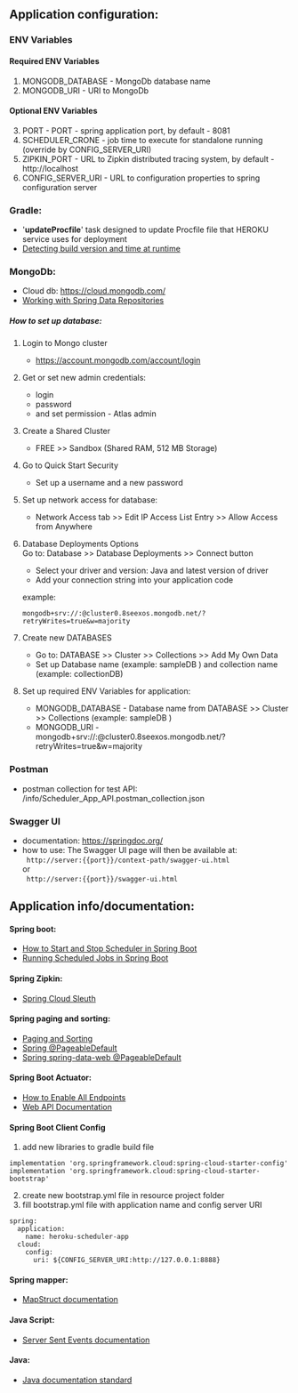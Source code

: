## Application configuration:

### ENV Variables

#### Required ENV Variables

1. MONGODB_DATABASE - MongoDb database name
2. MONGODB_URI - URI to MongoDb

#### Optional ENV Variables

3. PORT - PORT - spring application port, by default - 8081
4. SCHEDULER_CRONE - job time to execute for standalone running (override by CONFIG_SERVER_URI)
5. ZIPKIN_PORT - URL to Zipkin distributed tracing system, by default - http://localhost
6. CONFIG_SERVER_URI - URL to configuration properties to spring configuration server

### Gradle:

* '<b>updateProcfile</b>' task designed to update Procfile file that HEROKU service uses for deployment
* [Detecting build version and time at runtime](https://www.vojtechruzicka.com/spring-boot-version/)

### MongoDb:

* Cloud db: https://cloud.mongodb.com/
* [Working with Spring Data Repositories](https://docs.spring.io/spring-data/mongodb/docs/current/reference/html/#repositories)

##### How to set up database:

1. Login to Mongo cluster
    * https://account.mongodb.com/account/login


2. Get or set new admin credentials:<br>
    * login
    * password
    * and set permission - Atlas admin


3. Create a Shared Cluster
    * FREE >> Sandbox (Shared RAM, 512 MB Storage)


4. Go to Quick Start Security

    * Set up a username and a new password


5. Set up network access for database:

    * Network Access tab >> Edit IP Access List Entry >>  Allow Access from Anywhere


6. Database Deployments Options <br>
   Go to: Database >> Database Deployments >> Connect button <br>
    * Select your driver and version: Java and latest version of driver <br>
    * Add your connection string into your application code <br>

   example: <br>
   <code>
   mongodb+srv://<username>:<password>@cluster0.8seexos.mongodb.net/?retryWrites=true&w=majority
   </code>


7. Create new DATABASES
    * Go to: DATABASE >> Cluster >> Collections >> Add My Own Data
    * Set up Database name (example: sampleDB ) and collection name (example: collectionDB)


8. Set up required ENV Variables for application:
    * MONGODB_DATABASE - Database name from DATABASE >> Cluster >> Collections  (example: sampleDB )
    * MONGODB_URI - mongodb+srv://<username>:<password>@cluster0.8seexos.mongodb.net/?retryWrites=true&w=majority

### Postman

* postman collection for test API: /info/Scheduler_App_API.postman_collection.json

### Swagger UI

* documentation: https://springdoc.org/ <br>
* how to use: The Swagger UI page will then be available at:
  <br>
  <code> http://server:{{port}}/context-path/swagger-ui.html </code>
  <br> or <br>
  <code> http://server:{{port}}/swagger-ui.html </code>

## Application info/documentation:

#### Spring boot:

* [How to Start and Stop Scheduler in Spring Boot](https://www.yawintutor.com/how-to-start-and-stop-scheduler-in-spring-boot/)
* [Running Scheduled Jobs in Spring Boot](https://reflectoring.io/spring-scheduler/)

#### Spring Zipkin:

* [Spring Cloud Sleuth](https://medium.com/@kirill.sereda/spring-cloud-sleuth-zipkin-%D0%BF%D0%BE-%D1%80%D1%83%D1%81%D1%81%D0%BA%D0%B8-9f8504581dae)

#### Spring paging and sorting:

* [Paging and Sorting](https://docs.spring.io/spring-data/rest/docs/current-SNAPSHOT/reference/html/#paging-and-sorting)
* [Spring @PageableDefault](https://stackoverflow.com/questions/41486047/use-pageabledefault-with-spring-data-rest)
* [Spring spring-data-web @PageableDefault](https://www.baeldung.com/spring-data-web-support)

#### Spring Boot Actuator:

* [How to Enable All Endpoints](https://www.baeldung.com/spring-boot-actuator-enable-endpoints)
* [Web API Documentation](https://docs.spring.io/spring-boot/docs/current/actuator-api/htmlsingle/)

#### Spring Boot Client Config

1. add new libraries to gradle build file

```
implementation 'org.springframework.cloud:spring-cloud-starter-config'
implementation 'org.springframework.cloud:spring-cloud-starter-bootstrap'
```

2. create new bootstrap.yml file in resource project folder
3. fill bootstrap.yml file with application name and config server URI

```
spring:
  application:
    name: heroku-scheduler-app
  cloud:
    config:
      uri: ${CONFIG_SERVER_URI:http://127.0.0.1:8888}
```

#### Spring mapper:

* [MapStruct documentation](https://mapstruct.org/documentation/stable/reference/html/)

#### Java Script:

* [Server Sent Events documentation](https://learn.javascript.ru/server-sent-events)

#### Java:

* [Java documentation standard](https://docs.oracle.com/en/java/javase/17/docs/specs/javadoc/doc-comment-spec.html#link)